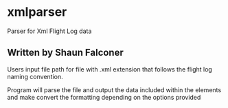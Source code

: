 # xmlparser
Parser for Xml Flight Log data

Written by Shaun Falconer
-------------------------

Users input file path for file with .xml extension that follows the flight log naming convention.

Program will parse the file and output the data included within the elements and make convert the formatting depending on the options provided
